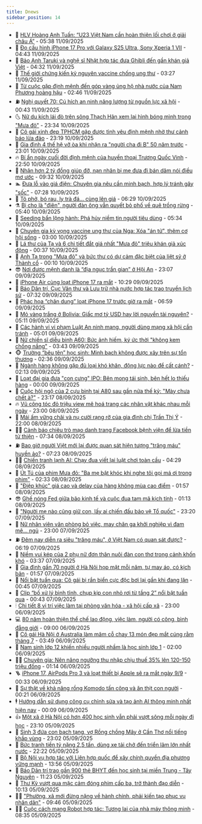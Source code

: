 ```yaml
---
title: Dnews
sidebar_position: 14
---
```


<!-- dantri-dnews:START -->
- 🤠 [HLV Hoàng Anh Tuấn: “U23 Việt Nam cần hoàn thiện lối chơi ở giải châu Á”](https://dantri.com.vn/the-thao/hlv-hoang-anh-tuan-u23-viet-nam-can-hoan-thien-loi-choi-o-giai-chau-a-20250910235920492.htm) - 05:38 11/09/2025
- 🌈 [Đọ cấu hình iPhone 17 Pro với Galaxy S25 Ultra, Sony Xperia 1 VII](https://dantri.com.vn/cong-nghe/do-cau-hinh-iphone-17-pro-voi-galaxy-s25-ultra-sony-xperia-1-vii-20250911021609991.htm) - 04:43 11/09/2025
- 🐎 [Bảo Anh Taruki và nghệ sĩ Nhật hợp tác đưa Ghibli đến gần khán giả Việt](https://dantri.com.vn/giai-tri/bao-anh-taruki-va-nghe-si-nhat-hop-tac-dua-ghibli-den-gan-khan-gia-viet-20250731010102082.htm) - 04:32 11/09/2025
- 👹 [Thế giới chứng kiến kỷ nguyên vaccine chống ung thư](https://dantri.com.vn/suc-khoe/the-gioi-chung-kien-ky-nguyen-vaccine-chong-ung-thu-20250910151302352.htm) - 03:27 11/09/2025
- 🫶 [Từ cuộc gặp định mệnh đến góp vàng ủng hộ nhà nước của Nam Phương hoàng hậu](https://dantri.com.vn/doi-song/tu-cuoc-gap-dinh-menh-den-gop-vang-ung-ho-nha-nuoc-cua-nam-phuong-hoang-hau-20250817195614429.htm) - 02:46 11/09/2025
- ⛽️ [Nghị quyết 70: Cú hích an ninh năng lượng từ nguồn lực xã hội](https://dantri.com.vn/khoa-hoc/nghi-quyet-70-cu-hich-an-ninh-nang-luong-tu-nguon-luc-xa-hoi-20250911014227512.htm) - 00:43 11/09/2025
- 🌜 [Nữ du kích lái đò trên sông Thạch Hãn xem lại hình bóng mình trong &quot;Mưa đỏ&quot;](https://dantri.com.vn/thoi-su/nu-du-kich-lai-do-tren-song-thach-han-xem-lai-hinh-bong-minh-trong-mua-do-20250910194057972.htm) - 23:34 10/09/2025
- 💪 [Cô gái xinh đẹp TPHCM gặp được tình yêu định mệnh nhờ thư cảnh báo lừa đảo](https://dantri.com.vn/doi-song/co-gai-xinh-dep-tphcm-gap-duoc-tinh-yeu-dinh-menh-nho-thu-canh-bao-lua-dao-20250908152911160.htm) - 23:19 10/09/2025
- 🎊 [Gia đình 4 thế hệ vỡ òa khi nhận ra &quot;người cha đi B&quot; 50 năm trước](https://dantri.com.vn/lao-dong-viec-lam/gia-dinh-4-the-he-vo-oa-khi-nhan-ra-nguoi-cha-di-b-50-nam-truoc-20250910182511924.htm) - 23:01 10/09/2025
- 🔥 [Bí ẩn ngày cuối đời định mệnh của huyền thoại Trương Quốc Vinh](https://dantri.com.vn/giai-tri/bi-an-ngay-cuoi-doi-dinh-menh-cua-huyen-thoai-truong-quoc-vinh-20250910125341275.htm) - 22:50 10/09/2025
- 👀 [Nhận hơn 2 tỷ đồng giúp đỡ, nạn nhân bị mẹ đưa đi bán dâm nói điều mơ ước](https://dantri.com.vn/tam-long-nhan-ai/nhan-hon-2-ty-dong-giup-do-nan-nhan-bi-me-dua-di-ban-dam-noi-dieu-mo-uoc-20250910151351075.htm) - 09:32 10/09/2025
- 🏊 [Đưa lỗ vào giá điện: Chuyên gia nêu cần minh bạch, hợp lý tránh gây &quot;sốc&quot;](https://dantri.com.vn/kinh-doanh/dua-lo-vao-gia-dien-chuyen-gia-neu-can-minh-bach-hop-ly-tranh-gay-soc-20250910093758219.htm) - 07:28 10/09/2025
- 🥸 [Tô phở, bó rau, ly trà đá... cùng lên giá](https://dantri.com.vn/kinh-doanh/to-pho-bo-rau-ly-tra-da-cung-len-gia-20250910111809416.htm) - 06:29 10/09/2025
- ⚗️ [Bị cho là &quot;điên&quot;, người đàn ông vẫn quyết bỏ phố về quê trồng rừng](https://dantri.com.vn/lao-dong-viec-lam/bi-cho-la-dien-nguoi-dan-ong-van-quyet-bo-pho-ve-que-trong-rung-20250910091845958.htm) - 05:40 10/09/2025
- 🐲 [Seeding bẩn lộng hành: Phá hủy niềm tin người tiêu dùng](https://dantri.com.vn/kinh-doanh/seeding-ban-long-hanh-pha-huy-niem-tin-nguoi-tieu-dung-20250910111349475.htm) - 05:34 10/09/2025
- 🌁 [Chuyên gia kỳ vọng vaccine ung thư của Nga: Xóa &quot;án tử&quot;, thêm cơ hội sống](https://dantri.com.vn/suc-khoe/chuyen-gia-ky-vong-vaccine-ung-thu-cua-nga-xoa-an-tu-them-co-hoi-song-20250910024019819.htm) - 03:00 10/09/2025
- 🧐 [Lá thư của Tạ và 6 chi tiết đắt giá nhất &quot;Mưa đỏ&quot; triệu khán giả xúc động](https://dantri.com.vn/giai-tri/la-thu-cua-ta-va-6-chi-tiet-dat-gia-nhat-mua-do-trieu-khan-gia-xuc-dong-20250909220756992.htm) - 00:37 10/09/2025
- 👹 [Anh Tạ trong &quot;Mưa đỏ&quot; và bức thư có dự cảm đặc biệt của liệt sỹ ở Thành cổ](https://dantri.com.vn/doi-song/anh-ta-trong-mua-do-va-buc-thu-co-du-cam-dac-biet-cua-liet-sy-o-thanh-co-20250910062702564.htm) - 00:10 10/09/2025
- 😎 [Nơi được mệnh danh là “địa ngục trần gian” ở Hội An](https://dantri.com.vn/du-lich/noi-duoc-menh-danh-la-dia-nguc-tran-gian-o-hoi-an-20250907153237970.htm) - 23:07 09/09/2025
- 🤭 [iPhone Air cùng loạt iPhone 17 ra mắt](https://dantri.com.vn/cong-nghe/iphone-air-cung-loat-iphone-17-ra-mat-20250909162043663.htm) - 10:29 09/09/2025
- 🦣 [Báo Dân trí, Cục Văn thư và Lưu trữ nhà nước hợp tác trao truyền lịch sử](https://dantri.com.vn/noi-vu/bao-dan-tri-cuc-van-thu-va-luu-tru-nha-nuoc-hop-tac-trao-truyen-lich-su-20250909132654246.htm) - 07:32 09/09/2025
- 🙉 [Phác họa “chân dung” loạt iPhone 17 trước giờ ra mắt](https://dantri.com.vn/cong-nghe/phac-hoa-chan-dung-loat-iphone-17-truoc-gio-ra-mat-20250909022027518.htm) - 06:59 09/09/2025
- 🗽 [Mỏ vàng trắng ở Bolivia: Giấc mơ tỷ USD hay lời nguyền tài nguyên?](https://dantri.com.vn/kinh-doanh/mo-vang-trang-o-bolivia-giac-mo-ty-usd-hay-loi-nguyen-tai-nguyen-20250906015834461.htm) - 05:11 09/09/2025
- 🐻 [Các hành vi vi phạm Luật An ninh mạng, người dùng mạng xã hội cần tránh](https://dantri.com.vn/cong-nghe/cac-hanh-vi-vi-pham-luat-an-ninh-mang-nguoi-dung-mang-xa-hoi-can-tranh-20250909111604176.htm) - 05:01 09/09/2025
- 🫣 [Nữ chiến sĩ diễu binh A60: Bức ảnh hiếm, ký ức thời &quot;không kem chống nắng&quot;](https://dantri.com.vn/doi-song/nu-chien-si-dieu-binh-a60-buc-anh-hiem-ky-uc-thoi-khong-kem-chong-nang-20250908195303705.htm) - 03:43 09/09/2025
- 🐵 [Trường “bêu tên” học sinh: Minh bạch không được xây trên sự tổn thương](https://dantri.com.vn/giao-duc/truong-beu-ten-hoc-sinh-minh-bach-khong-duoc-xay-tren-su-ton-thuong-20250909085724543.htm) - 02:36 09/09/2025
- 🥷 [Ngành hàng không gặp đủ loại khó khăn, động lực nào để cất cánh?](https://dantri.com.vn/kinh-doanh/nganh-hang-khong-gap-du-loai-kho-khan-dong-luc-nao-de-cat-canh-20250815002414688.htm) - 02:13 09/09/2025
- 🐻 [Loạt đại gia đưa &quot;con cưng&quot; IPO: Bên mong tái sinh, bên hết lo thiếu hàng](https://dantri.com.vn/kinh-doanh/loat-dai-gia-dua-con-cung-ipo-ben-mong-tai-sinh-ben-het-lo-thieu-hang-20250908144400010.htm) - 00:00 09/09/2025
- 🥸 [Cuộc hội ngộ của 2 cựu binh tại A80 sau gần nửa thế kỷ: &quot;Mày chưa chết à?&quot;](https://dantri.com.vn/doi-song/cuoc-hoi-ngo-cua-2-cuu-binh-tai-a80-sau-gan-nua-the-ky-may-chua-chet-a-20250908182402518.htm) - 23:17 08/09/2025
- 🔥 [Vũ công tóc đỏ triệu view mê hoá trang các nhân vật khác nhau mỗi ngày](https://dantri.com.vn/giai-tri/vu-cong-toc-do-trieu-view-me-hoa-trang-cac-nhan-vat-khac-nhau-moi-ngay-20250630132941590.htm) - 23:00 08/09/2025
- 🥰 [Mái ấm vững chãi và nụ cười rạng rỡ của gia đình chị Trần Thị Ý](https://dantri.com.vn/tam-long-nhan-ai/mai-am-vung-chai-va-nu-cuoi-rang-ro-cua-gia-dinh-chi-tran-thi-y-20250907224317138.htm) - 22:00 08/09/2025
- 👨‍🏫 [Cảnh báo chiêu trò mạo danh trang Facebook bệnh viện để lừa tiền từ thiện](https://dantri.com.vn/cong-nghe/canh-bao-chieu-tro-mao-danh-trang-facebook-benh-vien-de-lua-tien-tu-thien-20250908114515891.htm) - 07:34 08/09/2025
- ⛽️ [Bao giờ người Việt mới lại được quan sát hiện tượng &quot;trăng máu&quot; huyền ảo?](https://dantri.com.vn/khoa-hoc/bao-gio-nguoi-viet-moi-lai-duoc-quan-sat-hien-tuong-trang-mau-huyen-ao-20250907122301195.htm) - 07:23 08/09/2025
- 🧑‍💻 [Chiến tranh lạnh AI: Chạy đua viết lại luật chơi toàn cầu](https://dantri.com.vn/kinh-doanh/chien-tranh-lanh-ai-chay-dua-viet-lai-luat-choi-toan-cau-20250908110847999.htm) - 04:29 08/09/2025
- 💪 [Út Tú của phim Mưa đỏ: &quot;Ba mẹ bật khóc khi nghe tôi gọi má ơi trong phim&quot;](https://dantri.com.vn/giai-tri/ut-tu-cua-phim-mua-do-ba-me-bat-khoc-khi-nghe-toi-goi-ma-oi-trong-phim-20250906211829085.htm) - 02:33 08/09/2025
- 🔭 [&quot;Điệp khúc&quot; giá cao và delay của hàng không mùa cao điểm](https://dantri.com.vn/kinh-doanh/diep-khuc-gia-cao-va-delay-cua-hang-khong-mua-cao-diem-20250806111810287.htm) - 01:57 08/09/2025
- 😎 [Ghế nóng Fed giữa bão kinh tế và cuộc đua tam mã kịch tính](https://dantri.com.vn/kinh-doanh/ghe-nong-fed-giua-bao-kinh-te-va-cuoc-dua-tam-ma-kich-tinh-20250907230507237.htm) - 01:13 08/09/2025
- 🦩 [&quot;Người mẹ nào cũng giữ con, lấy ai chiến đấu bảo vệ Tổ quốc&quot;](https://dantri.com.vn/doi-song/nguoi-me-nao-cung-giu-con-lay-ai-chien-dau-bao-ve-to-quoc-20250907145117205.htm) - 23:20 07/09/2025
- 🐻 [Nữ nhân viên văn phòng bỏ việc, may chăn ga khởi nghiệp vì đam mê... ngủ](https://dantri.com.vn/lao-dong-viec-lam/nu-nhan-vien-van-phong-bo-viec-may-chan-ga-khoi-nghiep-vi-dam-me-ngu-20250907130948088.htm) - 23:00 07/09/2025
- ⛽️ [Đêm nay diễn ra siêu &quot;trăng máu&quot;, ở Việt Nam có quan sát được?](https://dantri.com.vn/khoa-hoc/dem-nay-dien-ra-sieu-trang-mau-o-viet-nam-co-quan-sat-duoc-20250907084126988.htm) - 06:19 07/09/2025
- 📝 [Niềm vui kép của 2 phụ nữ đơn thân nuôi đàn con thơ trong cảnh khốn khó](https://dantri.com.vn/tam-long-nhan-ai/niem-vui-kep-cua-2-phu-nu-don-than-nuoi-dan-con-tho-trong-canh-khon-kho-20250906232421173.htm) - 03:37 07/09/2025
- 💯 [Gia đình gần 70 người ở Hà Nội họp mặt mỗi năm, tự may áo, có kịch bản](https://dantri.com.vn/doi-song/gia-dinh-gan-70-nguoi-o-ha-noi-hop-mat-moi-nam-tu-may-ao-co-kich-ban-20250904140900636.htm) - 01:57 07/09/2025
- 🤠 [Nổi bật tuần qua: Cô gái bị rắn biển cực độc bơi lại gần khi đang lặn](https://dantri.com.vn/khoa-hoc/noi-bat-tuan-qua-co-gai-bi-ran-bien-cuc-doc-boi-lai-gan-khi-dang-lan-20250907042816272.htm) - 00:45 07/09/2025
- 🧐 [Clip “bố xử lý bình tĩnh, chụp kịp con nhỏ rơi từ tầng 2” nổi bật tuần qua](https://dantri.com.vn/cong-nghe/clip-bo-xu-ly-binh-tinh-chup-kip-con-nho-roi-tu-tang-2-noi-bat-tuan-qua-20250907072820917.htm) - 00:43 07/09/2025
- 🕯 [Chi tiết 8 vị trí việc làm tại phòng văn hóa - xã hội cấp xã](https://dantri.com.vn/noi-vu/chi-tiet-8-vi-tri-viec-lam-tai-phong-van-hoa-xa-hoi-cap-xa-20250906211901616.htm) - 23:00 06/09/2025
- 💻 [80 năm hoàn thiện thể chế lao động, việc làm, người có công, bình đẳng giới](https://dantri.com.vn/noi-vu/80-nam-hoan-thien-the-che-lao-dong-viec-lam-nguoi-co-cong-binh-dang-gioi-20250906131214141.htm) - 09:00 06/09/2025
- 🌋 [Cô gái Hà Nội ở Australia làm mâm cỗ chay 13 món đẹp mắt cúng rằm tháng 7](https://dantri.com.vn/doi-song/co-gai-ha-noi-o-australia-lam-mam-co-chay-13-mon-dep-mat-cung-ram-thang-7-20250905193936240.htm) - 03:49 06/09/2025
- 🤖 [Nam sinh lớp 12 khiến nhiều người nhầm là học sinh lớp 1](https://dantri.com.vn/giao-duc/nam-sinh-lop-12-khien-nhieu-nguoi-nham-la-hoc-sinh-lop-1-20250905164159769.htm) - 02:00 06/09/2025
- 🧑‍💻 [Chuyên gia: Nên nâng ngưỡng thu nhập chịu thuế 35% lên 120-150 triệu đồng](https://dantri.com.vn/kinh-doanh/chuyen-gia-nen-nang-nguong-thu-nhap-chiu-thue-35-len-120-150-trieu-dong-20250906012124322.htm) - 01:14 06/09/2025
- 🪜 [iPhone 17, AirPods Pro 3 và loạt thiết bị Apple sẽ ra mắt ngày 9/9](https://dantri.com.vn/cong-nghe/iphone-17-airpods-pro-3-va-loat-thiet-bi-apple-se-ra-mat-ngay-99-20250902112131401.htm) - 00:33 06/09/2025
- 🚀 [Sự thật về khả năng rồng Komodo tấn công và ăn thịt con người](https://dantri.com.vn/khoa-hoc/su-that-ve-kha-nang-rong-komodo-tan-cong-va-an-thit-con-nguoi-20250906030050908.htm) - 00:21 06/09/2025
- 🕴 [Hướng dẫn sử dụng công cụ chỉnh sửa và tạo ảnh AI thông minh nhất hiện nay](https://dantri.com.vn/cong-nghe/huong-dan-su-dung-cong-cu-chinh-sua-va-tao-anh-ai-thong-minh-nhat-hien-nay-20250906051900211.htm) - 00:09 06/09/2025
- 👍 [Một xã ở Hà Nội có hơn 400 học sinh vẫn phải vượt sông mỗi ngày đi học](https://dantri.com.vn/giao-duc/mot-xa-o-ha-noi-co-hon-400-hoc-sinh-van-phai-vuot-song-moi-ngay-di-hoc-20250906005721148.htm) - 23:10 05/09/2025
- 🥳 [Sinh 3 đứa con bạch tạng, vợ Rồng chồng Mây ở Cần Thơ nổi tiếng khắp vùng](https://dantri.com.vn/doi-song/sinh-3-dua-con-bach-tang-vo-rong-chong-may-o-can-tho-noi-tieng-khap-vung-20250831114903340.htm) - 23:02 05/09/2025
- 🥳 [Bức tranh tiền tỷ nặng 2,5 tấn, dùng xe tải chở đến triển lãm lớn nhất nước](https://dantri.com.vn/doi-song/buc-tranh-tien-ty-nang-25-tan-dung-xe-tai-cho-den-trien-lam-lon-nhat-nuoc-20250829154721603.htm) - 22:22 05/09/2025
- 🦩 [Bộ Nội vụ hợp tác với Liên hợp quốc để xây chính quyền địa phương vững mạnh](https://dantri.com.vn/noi-vu/bo-noi-vu-hop-tac-voi-lien-hop-quoc-de-xay-chinh-quyen-dia-phuong-vung-manh-20250905201217778.htm) - 13:56 05/09/2025
- 🗽 [Báo Dân trí trao gần 900 thẻ BHYT đến học sinh tại miền Trung - Tây Nguyên](https://dantri.com.vn/tam-long-nhan-ai/bao-dan-tri-trao-gan-900-the-bhyt-den-hoc-sinh-tai-mien-trung-tay-nguyen-20250905141130040.htm) - 11:23 05/09/2025
- 🤖 [Thư Kỳ vượt qua mặc cảm đóng phim cấp ba, trở thành đạo diễn](https://dantri.com.vn/giai-tri/thu-ky-vuot-qua-mac-cam-dong-phim-cap-ba-tro-thanh-dao-dien-20250905121631297.htm) - 10:13 05/09/2025
- 🧑‍🏫 [&quot;Phường, xã mới đừng nặng về hành chính, phải kiến tạo phục vụ nhân dân&quot;](https://dantri.com.vn/thoi-su/phuong-xa-moi-dung-nang-ve-hanh-chinh-phai-kien-tao-phuc-vu-nhan-dan-20250905163313274.htm) - 09:46 05/09/2025
- 👨‍🏫 [Cuộc cách mạng Robot hợp tác: Tương lai của nhà máy thông minh](https://dantri.com.vn/cong-nghe/cuoc-cach-mang-robot-hop-tac-tuong-lai-cua-nha-may-thong-minh-20250905101445097.htm) - 08:35 05/09/2025<!-- dantri-dnews:END -->
